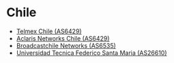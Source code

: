 # Chile

- [Telmex Chile (AS6429)](http://lg.telmexchile.cl/trace.php)
- [Aclaris Networks Chile (AS6429)](http://lg.aclaris.cl/)
- [Broadcastchile Networks (AS6535)](http://newton.broadcastchile.cl/trace/)
- [Universidad Tecnica Federico Santa Maria (AS26610)](http://redes.dcsc.utfsm.cl/nph-traceroute.cgi)
